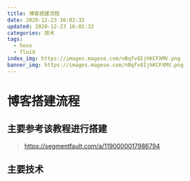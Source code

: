 ```yaml
---
title: 博客搭建流程
date: 2020-12-23 16:02:32
updated: 2020-12-23 16:02:32
categories: 技术
tags: 
  - hexo
  - fluid
index_img: https://images.magese.com/nBqfv8IjhKCFXMV.png
banner_img: https://images.magese.com/nBqfv8IjhKCFXMV.png
---
```


# 博客搭建流程

## 主要参考该教程进行搭建

> https://segmentfault.com/a/1190000017986794


## 主要技术

[^1]: [node.js](https://nodejs.org/zh-cn/)
[^2]: [npm](https://www.npmjs.com/)
[^3]: [hexo](https://hexo.io/zh-cn)
[^4]: [fluid](https://hexo.fluid-dev.com/)
